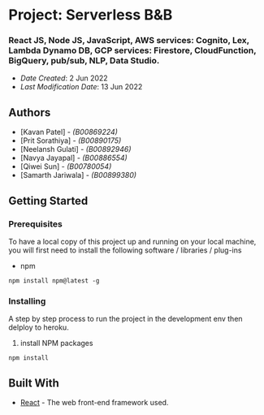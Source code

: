 # Project: Serverless B&B
### React JS, Node JS, JavaScript, AWS services: Cognito, Lex, Lambda Dynamo DB, GCP services: Firestore, CloudFunction, BigQuery, pub/sub, NLP, Data Studio.

- _Date Created_: 2 Jun 2022
- _Last Modification Date_: 13 Jun 2022

## Authors

- [Kavan Patel] - _(B00869224)_
- [Prit Sorathiya] - _(B00890175)_
- [Neelansh Gulati] - _(B00892946)_
- [Navya Jayapal] - _(B00886554)_
- [Qiwei Sun] - _(B00780054)_
- [Samarth Jariwala] - _(B00899380)_

## Getting Started

### Prerequisites

To have a local copy of this project up and running on your local machine, you will first need to install the following software / libraries / plug-ins

- npm

```
npm install npm@latest -g
```

### Installing

A step by step process to run the project in the development env then delploy to heroku.

1. install NPM packages

```
npm install
```

## Built With

- [React](https://reactjs.org/docs/getting-started.html) - The web front-end framework used.
